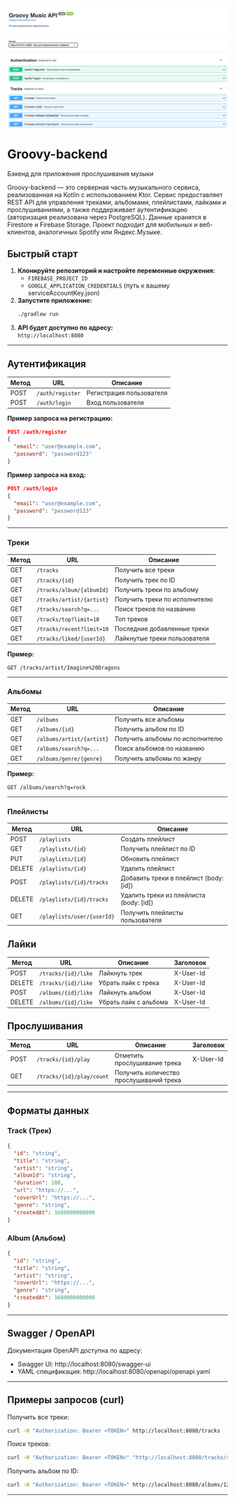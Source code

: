 
![Groovy Backend API](src/main/resources/assets/groovy_photo1.png)

# Groovy-backend

Бэкенд для приложения прослушивания музыки

Groovy-backend — это серверная часть музыкального сервиса, реализованная на Kotlin с использованием Ktor. Сервис предоставляет REST API для управления треками, альбомами, плейлистами, лайками и прослушиваниями, а также поддерживает аутентификацию (авторизация реализована через PostgreSQL). Данные хранятся в Firestore и Firebase Storage. Проект подходит для мобильных и веб-клиентов, аналогичных Spotify или Яндекс.Музыке.

## Быстрый старт

1. **Клонируйте репозиторий и настройте переменные окружения:**
   - `FIREBASE_PROJECT_ID`
   - `GOOGLE_APPLICATION_CREDENTIALS` (путь к вашему serviceAccountKey.json)
2. **Запустите приложение:**
   ```bash
   ./gradlew run
   ```
3. **API будет доступно по адресу:**  
   `http://localhost:8080`

---

## Аутентификация

| Метод | URL              | Описание                |
|-------|------------------|-------------------------|
| POST  | `/auth/register` | Регистрация пользователя|
| POST  | `/auth/login`    | Вход пользователя       |

**Пример запроса на регистрацию:**
```json
POST /auth/register
{
  "email": "user@example.com",
  "password": "password123"
}
```

**Пример запроса на вход:**
```json
POST /auth/login
{
  "email": "user@example.com",
  "password": "password123"
}
```

---

### Треки

| Метод | URL                           | Описание                        |
|-------|-------------------------------|----------------------------------|
| GET   | `/tracks`                     | Получить все треки               |
| GET   | `/tracks/{id}`                | Получить трек по ID              |
| GET   | `/tracks/album/{albumId}`     | Получить треки по альбому        |
| GET   | `/tracks/artist/{artist}`     | Получить треки по исполнителю    |
| GET   | `/tracks/search?q=...`        | Поиск треков по названию         |
| GET   | `/tracks/top?limit=10`        | Топ треков                       |
| GET   | `/tracks/recent?limit=10`     | Последние добавленные треки      |
| GET   | `/tracks/liked/{userId}`      | Лайкнутые треки пользователя     |

**Пример:**
```
GET /tracks/artist/Imagine%20Dragons
```

---

### Альбомы

| Метод | URL                           | Описание                        |
|-------|-------------------------------|----------------------------------|
| GET   | `/albums`                     | Получить все альбомы             |
| GET   | `/albums/{id}`                | Получить альбом по ID            |
| GET   | `/albums/artist/{artist}`     | Получить альбомы по исполнителю  |
| GET   | `/albums/search?q=...`        | Поиск альбомов по названию       |
| GET   | `/albums/genre/{genre}`       | Получить альбомы по жанру        |

**Пример:**
```
GET /albums/search?q=rock
```

---

### Плейлисты

| Метод | URL                              | Описание                                 |
|-------|-----------------------------------|-------------------------------------------|
| POST  | `/playlists`                      | Создать плейлист                          |
| GET   | `/playlists/{id}`                 | Получить плейлист по ID                   |
| PUT   | `/playlists/{id}`                 | Обновить плейлист                         |
| DELETE| `/playlists/{id}`                 | Удалить плейлист                          |
| POST  | `/playlists/{id}/tracks`          | Добавить треки в плейлист (body: [id])    |
| DELETE| `/playlists/{id}/tracks`          | Удалить треки из плейлиста (body: [id])   |
| GET   | `/playlists/user/{userId}`        | Получить плейлисты пользователя           |

## Лайки

| Метод | URL                        | Описание                                 | Заголовок           |
|-------|----------------------------|-------------------------------------------|---------------------|
| POST  | `/tracks/{id}/like`        | Лайкнуть трек                             | X-User-Id           |
| DELETE| `/tracks/{id}/like`        | Убрать лайк с трека                       | X-User-Id           |
| POST  | `/albums/{id}/like`        | Лайкнуть альбом                           | X-User-Id           |
| DELETE| `/albums/{id}/like`        | Убрать лайк с альбома                     | X-User-Id           |

## Прослушивания

| Метод | URL                              | Описание                                 | Заголовок           |
|-------|-----------------------------------|-------------------------------------------|---------------------|
| POST  | `/tracks/{id}/play`               | Отметить прослушивание трека              | X-User-Id           |
| GET   | `/tracks/{id}/play/count`         | Получить количество прослушиваний трека   |                     |

---

## Форматы данных

### Track (Трек)
```json
{
  "id": "string",
  "title": "string",
  "artist": "string",
  "albumId": "string",
  "duration": 180,
  "url": "https://...",
  "coverUrl": "https://...",
  "genre": "string",
  "createdAt": 1680000000000
}
```

### Album (Альбом)
```json
{
  "id": "string",
  "title": "string",
  "artist": "string",
  "coverUrl": "https://...",
  "genre": "string",
  "createdAt": 1680000000000
}
```

---

## Swagger / OpenAPI

Документация OpenAPI доступна по адресу:
- Swagger UI: http://localhost:8080/swagger-ui
- YAML спецификация: http://localhost:8080/openapi/openapi.yaml

---

## Примеры запросов (curl)

Получить все треки:
```bash
curl -H "Authorization: Bearer <TOKEN>" http://localhost:8080/tracks
```

Поиск треков:
```bash
curl -H "Authorization: Bearer <TOKEN>" "http://localhost:8080/tracks/search?q=love"
```

Получить альбом по ID:
```bash
curl -H "Authorization: Bearer <TOKEN>" http://localhost:8080/albums/123
```

---

